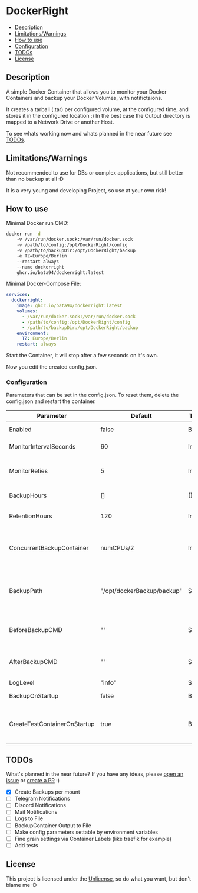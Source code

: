 # DockerRight

* [Description](#description)
* [Limitations/Warnings](#limitations-warnings)
* [How to use](#how-to-use)
* [Configuration](#configuration)
* [TODOs](#todos)
* [License](#license)

## Description

A simple Docker Container that allows you to monitor your Docker Containers and backup your Docker Volumes, with notifictaions.

It creates a tarball (.tar) per configured volume, at the configured time, and stores it in the configured location :)
In the best case the Output directory is mapped to a Network Drive or another Host.

To see whats working now and whats planned in the near future see [TODOs](#todos).

## Limitations/Warnings

Not recommended to use for DBs or complex applications, but still better than no backup at all :D

It is a very young and developing Project, so use at your own risk!

## How to use

Minimal Docker run CMD:
``` bash
docker run -d 
    -v /var/run/docker.sock:/var/run/docker.sock
    -v /path/to/config:/opt/DockerRight/config
    -v /path/to/backupDir:/opt/DockerRight/backup
    -e TZ=Europe/Berlin
    --restart always
    --name dockerright 
    ghcr.io/bata94/dockerright:latest
```

Minimal Docker-Compose File:
``` yaml
services:
  dockerright:
    image: ghcr.io/bata94/dockerright:latest
    volumes:
      - /var/run/docker.sock:/var/run/docker.sock
      - /path/to/config:/opt/DockerRight/config
      - /path/to/backupDir:/opt/DockerRight/backup
    environment:
      TZ: Europe/Berlin
    restart: always
```

Start the Container, it will stop after a few seconds on it's own.

Now you edit the created config.json. 

### Configuration

Parameters that can be set in the config.json. To reset them, delete the config.json and restart the container.

| Parameter                     | Default                    | Type     | Description                                            |
|-------------------------------|----------------------------|----------|--------------------------------------------------------|
| Enabled                       | false                      | Bool     | Enable Service                                         |
| MonitorIntervalSeconds        | 60                         | Int      | Interval in seconds                                    |
| MonitorReties                 | 5                          | Int      | Retries before sending notification                    |
| BackupHours                   | []                         | []Int    | Backup at these hours                                  |
| RetentionHours                | 120                        | Int      | Retention in hours (24 * 5)                            |
| ConcurrentBackupContainer     | numCPUs/2                  | Int      | How many mounts should be backed up at once            |
| BackupPath                    | "/opt/dockerBackup/backup" | String   | Backup Path inside Container (shouldn't be changed)    |
| BeforeBackupCMD               | ""                         | String   | CMD to execute before backup                           |
| AfterBackupCMD                | ""                         | String   | CMD to execute after backup                            |
| LogLevel                      | "info"                     | String   | Log Level                                              |
| BackupOnStartup               | false                      | Bool     | Backup on Startup                                      |
| CreateTestContainerOnStartup  | true                       | Bool     | Create Test Container on Startup, to check docker.sock |

## TODOs

What's planned in the near future? If you have any ideas, please [open an issue](https://github.com/bata94/dockerRight/issues) or [create a PR](https://github.com/bata94/dockerRight/pulls) :)

- [X] Create Backups per mount
- [ ] Telegram Notifications
- [ ] Discord Notifications
- [ ] Mail Notifications
- [ ] Logs to File
- [ ] BackupContainer Output to File
- [ ] Make config parameters settable by environment variables
- [ ] Fine grain settings via Container Labels (like traefik for example)
- [ ] Add tests

## License

This project is licensed under the [Unlicense](https://unlicense.org/), so do what you want, but don't blame me :D 
